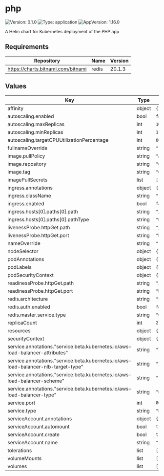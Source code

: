 # php

![Version: 0.1.0](https://img.shields.io/badge/Version-0.1.0-informational?style=flat-square) ![Type: application](https://img.shields.io/badge/Type-application-informational?style=flat-square) ![AppVersion: 1.16.0](https://img.shields.io/badge/AppVersion-1.16.0-informational?style=flat-square)

A Helm chart for Kubernetes deployment of the PHP app

## Requirements

| Repository | Name | Version |
|------------|------|---------|
| https://charts.bitnami.com/bitnami | redis | 20.1.3 |

## Values

| Key | Type | Default | Description |
|-----|------|---------|-------------|
| affinity | object | `{}` |  |
| autoscaling.enabled | bool | `false` |  |
| autoscaling.maxReplicas | int | `100` |  |
| autoscaling.minReplicas | int | `1` |  |
| autoscaling.targetCPUUtilizationPercentage | int | `80` |  |
| fullnameOverride | string | `""` |  |
| image.pullPolicy | string | `"Always"` |  |
| image.repository | string | `"drstylex/sample-php-app"` |  |
| image.tag | string | `"d975d1545759bb744a0b742c27b88f17cc9351c9"` |  |
| imagePullSecrets | list | `[]` |  |
| ingress.annotations | object | `{}` |  |
| ingress.className | string | `""` |  |
| ingress.enabled | bool | `false` |  |
| ingress.hosts[0].paths[0].path | string | `"/"` |  |
| ingress.hosts[0].paths[0].pathType | string | `"Prefix"` |  |
| livenessProbe.httpGet.path | string | `"/"` |  |
| livenessProbe.httpGet.port | string | `"http"` |  |
| nameOverride | string | `""` |  |
| nodeSelector | object | `{}` |  |
| podAnnotations | object | `{}` |  |
| podLabels | object | `{}` |  |
| podSecurityContext | object | `{}` |  |
| readinessProbe.httpGet.path | string | `"/"` |  |
| readinessProbe.httpGet.port | string | `"http"` |  |
| redis.architecture | string | `"standalone"` |  |
| redis.auth.enabled | bool | `false` |  |
| redis.master.service.type | string | `"ClusterIP"` |  |
| replicaCount | int | `2` |  |
| resources | object | `{}` |  |
| securityContext | object | `{}` |  |
| service.annotations."service.beta.kubernetes.io/aws-load-balancer-attributes" | string | `"load_balancing.cross_zone.enabled=true"` |  |
| service.annotations."service.beta.kubernetes.io/aws-load-balancer-nlb-target-type" | string | `"instance"` |  |
| service.annotations."service.beta.kubernetes.io/aws-load-balancer-scheme" | string | `"internet-facing"` |  |
| service.annotations."service.beta.kubernetes.io/aws-load-balancer-type" | string | `"nlb"` |  |
| service.port | int | `80` |  |
| service.type | string | `"LoadBalancer"` |  |
| serviceAccount.annotations | object | `{}` |  |
| serviceAccount.automount | bool | `true` |  |
| serviceAccount.create | bool | `true` |  |
| serviceAccount.name | string | `""` |  |
| tolerations | list | `[]` |  |
| volumeMounts | list | `[]` |  |
| volumes | list | `[]` |  |

